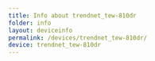 ```yaml
---
title: Info about trendnet_tew-810dr
folder: info
layout: deviceinfo
permalink: /devices/trendnet_tew-810dr/
device: trendnet_tew-810dr
---
```

